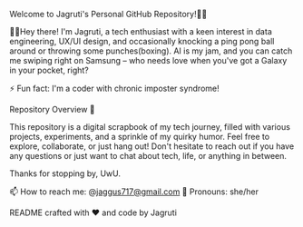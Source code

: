 Welcome to Jagruti's Personal GitHub Repository!👩‍💻

🙋‍♀️Hey there! I'm Jagruti, a tech enthusiast with a keen interest in data engineering, UX/UI design, and occasionally knocking a ping pong ball around or throwing some punches(boxing). 
AI is my jam, and you can catch me swiping right on Samsung – who needs love when you've got a Galaxy in your pocket, right?

⚡ Fun fact: I'm a coder with chronic imposter syndrome!

Repository Overview 📂

This repository is a digital scrapbook of my tech journey, filled with various projects, experiments, and a sprinkle of my quirky humor. 
Feel free to explore, collaborate, or just hang out! Don't hesitate to reach out if you have any questions or just want to chat about tech, life, or anything in between.

Thanks for stopping by, UwU.

📫 How to reach me: @jaggus717@gmail.com
💬 Pronouns: she/her

README crafted with ❤️ and code by Jagruti
